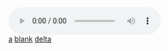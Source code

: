 <audio controls autoplay src="../../log/audio/zander.wav" loop="true"></audio>
<br>
[a](../1) [blank](../3) [delta](../4)

